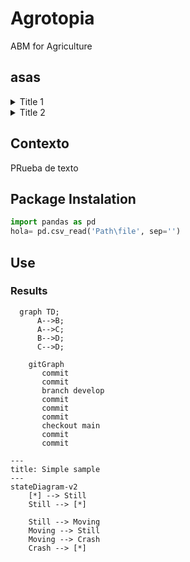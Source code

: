 # Agrotopia
ABM for Agriculture

## asas

<details>
  <summary>Title 1</summary>
  <p>Some hidden content goes here</p>
  Here is some more without a paragraph tag
</details>
<details>
  <summary>Title 2</summary>
  <p>Same stuff here</p>
</details>

## Contexto
PRueba de texto
## Package Instalation


```python
import pandas as pd
hola= pd.csv_read('Path\file', sep='')
```
## Use

### Results


```mermaid
  graph TD;
      A-->B;
      A-->C;
      B-->D;
      C-->D;
```
```mermaid
    gitGraph
       commit
       commit
       branch develop
       commit
       commit
       commit
       checkout main
       commit
       commit
```
```mermaid
---
title: Simple sample
---
stateDiagram-v2
    [*] --> Still
    Still --> [*]

    Still --> Moving
    Moving --> Still
    Moving --> Crash
    Crash --> [*]
```
